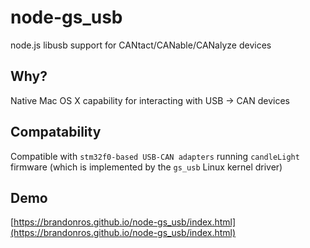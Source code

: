# node-gs_usb
node.js libusb support for CANtact/CANable/CANalyze devices

## Why?

Native Mac OS X capability for interacting with USB -> CAN devices

## Compatability

Compatible with `stm32f0-based USB-CAN adapters` running `candleLight` firmware (which is implemented by the `gs_usb` Linux kernel driver)

## Demo

[https://brandonros.github.io/node-gs_usb/index.html](https://brandonros.github.io/node-gs_usb/index.html)
